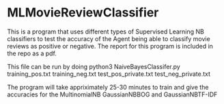 # MLMovieReviewClassifier
This is a program that uses different types of Supervised Learning NB classifiers to test the accuracy of the Agent being able to classify movie reviews as positive or negative. The report for this program is included in the repo as a pdf.

This file can be run by doing python3 NaiveBayesClassifer.py training_pos.txt training_neg.txt test_pos_private.txt test_neg_private.txt

The program will take appriximately 25-30 minutes to train and give the accuracies for the MultinomialNB GaussianNBBOG and GaussianNBTF-IDF
